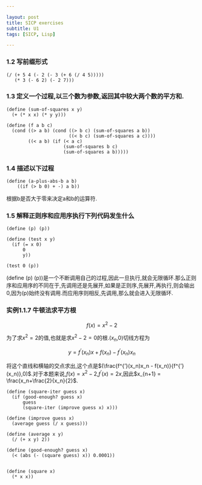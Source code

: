 ```yaml
---

layout: post
title: SICP exercises
subtitle: U1
tags: [SICP, Lisp]

---
```


<head>
    <script src="https://cdn.mathjax.org/mathjax/latest/MathJax.js?config=TeX-AMS-MML_HTMLorMML" type="text/javascript"></script>
    <script type="text/x-mathjax-config">
        MathJax.Hub.Config({
            tex2jax: {
            skipTags: ['script', 'noscript', 'style', 'textarea', 'pre'],
            inlineMath: [['$','$']]
            }
        });
    </script>
</head>


### 1.2 写前缀形式

```Lisp
(/ (+ 5 4 (- 2 (- 3 (+ 6 (/ 4 5)))))
   (* 3 (- 6 2) (- 2 7)))
```

### 1.3 定义一个过程,以三个数为参数,返回其中较大两个数的平方和.
```LISP
(define (sum-of-squares x y)
  (+ (* x x) (* y y)))

(define (f a b c)
  (cond ((> a b) (cond ((> b c) (sum-of-squares a b))
                       ((< b c) (sum-of-squares a c))))
        ((< a b) (if (< a c)
                     (sum-of-squares b c)
                     (sum-of-squares a b)))))
```

### 1.4 描述以下过程

```
(define (a-plus-abs-b a b)
	((if (> b 0) + -) a b))
```

根据b是否大于零来决定a和b的运算符.

### 1.5 解释正则序和应用序执行下列代码发生什么

```
(define (p) (p))

(define (test x y)
  (if (= x 0)
      0
      y))

(test 0 (p))
```

(define (p) (p))是一个不断调用自己的过程,因此一旦执行,就会无限循环.那么正则序和应用序的不同在于,先调用还是先展开,如果是正则序,先展开,再执行,则会输出0,因为(p)始终没有调用.而应用序则相反,先调用,那么就会进入无限循环.


### 实例1.1.7 牛顿法求平方根

$$
f(x) = x^2-2
$$

为了求$x^2 = 2$的值,也就是求$x^2-2 = 0$的根.($x_n$,0)切线方程为

$$y = f^{’}(x_n)x +f(x_n)-f^{’}(x_n)x_n$$

将这个直线和横轴的交点求出,这个点是$(\frac{f^{’}(x_n)x_n - f(x_n)}{f^{’}(x_n)},0)$.对于本题来说,$f(x) = x^2-2$,$f^{’}(x) = 2x$,因此$x_{n+1} = \frac{x_n+\frac{2}{x_n}{2}$.

```
(define (square-iter guess x)
  (if (good-enough? guess x)
      guess
      (square-iter (improve guess x) x)))

(define (improve guess x)
  (average guess (/ x guess)))

(define (average x y)
  (/ (+ x y) 2))

(define (good-enough? guess x)
  (< (abs (- (square guess) x)) 0.0001))


(define (square x)
  (* x x))
```

